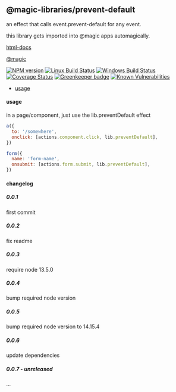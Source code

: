## @magic-libraries/prevent-default

an effect that calls event.prevent-default for any event.

this library gets imported into @magic apps automagically.

[html-docs](https://magic-libraries.github.io/prevent-default)

[@magic](https://magic.github.io/core)

[![NPM version][npm-image]][npm-url]
[![Linux Build Status][travis-image]][travis-url]
[![Windows Build Status][appveyor-image]][appveyor-url]
[![Coverage Status][coveralls-image]][coveralls-url]
[![Greenkeeper badge][greenkeeper-image]][greenkeeper-url]
[![Known Vulnerabilities][snyk-image]][snyk-url]

[npm-image]: https://img.shields.io/npm/v/@magic-libraries/prevent-default.svg
[npm-url]: https://www.npmjs.com/package/@magic-libraries/prevent-default
[travis-image]: https://img.shields.io/travis/com/magic-libraries/prevent-default/master
[travis-url]: https://travis-ci.com/magic-libraries/prevent-default
[appveyor-image]: https://img.shields.io/appveyor/ci/magiclibraries/prevent-default/master.svg
[appveyor-url]: https://ci.appveyor.com/project/magiclibraries/prevent-default/branch/master
[coveralls-image]: https://coveralls.io/repos/github/magic-libraries/prevent-default/badge.svg
[coveralls-url]: https://coveralls.io/github/magic-libraries/prevent-default
[greenkeeper-image]: https://badges.greenkeeper.io/magic-libraries/prevent-default.svg
[greenkeeper-url]: https://badges.greenkeeper.io/magic-libraries/prevent-default.svg
[snyk-image]: https://snyk.io/test/github/magic-libraries/prevent-default/badge.svg
[snyk-url]: https://snyk.io/test/github/magic-libraries/prevent-default

* [usage](#usage)

#### <a name="usage"></a>usage
in a page/component, just use the lib.preventDefault effect

```javascript
a({
  to: '/somewhere',
  onclick: [actions.component.click, lib.preventDefault],
})

form({
  name: 'form-name',
  onsubmit: [actions.form.submit, lib.preventDefault],
})
```

#### changelog

##### 0.0.1
first commit

##### 0.0.2
fix readme

##### 0.0.3
require node 13.5.0

##### 0.0.4
bump required node version

##### 0.0.5
bump required node version to 14.15.4

##### 0.0.6
update dependencies

##### 0.0.7 - unreleased
...
